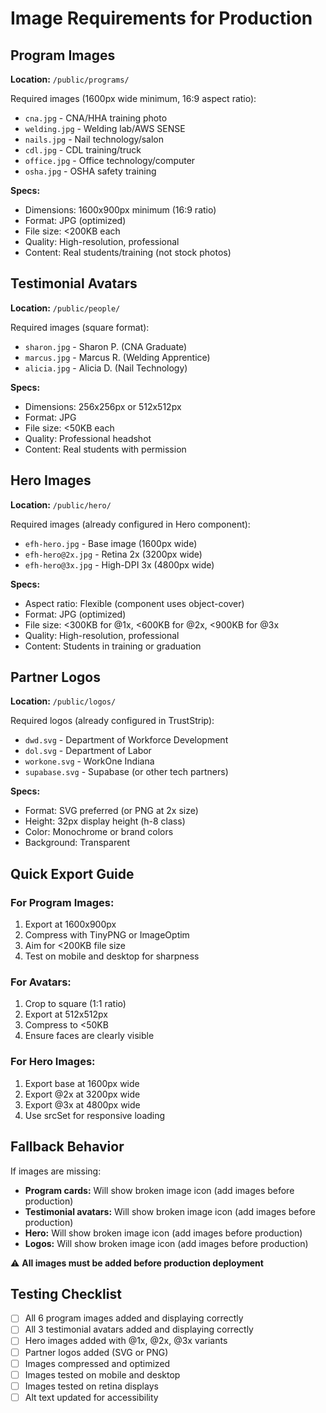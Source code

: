 # Image Requirements for Production

## Program Images
**Location:** `/public/programs/`

Required images (1600px wide minimum, 16:9 aspect ratio):
- `cna.jpg` - CNA/HHA training photo
- `welding.jpg` - Welding lab/AWS SENSE
- `nails.jpg` - Nail technology/salon
- `cdl.jpg` - CDL training/truck
- `office.jpg` - Office technology/computer
- `osha.jpg` - OSHA safety training

**Specs:**
- Dimensions: 1600x900px minimum (16:9 ratio)
- Format: JPG (optimized)
- File size: <200KB each
- Quality: High-resolution, professional
- Content: Real students/training (not stock photos)

## Testimonial Avatars
**Location:** `/public/people/`

Required images (square format):
- `sharon.jpg` - Sharon P. (CNA Graduate)
- `marcus.jpg` - Marcus R. (Welding Apprentice)
- `alicia.jpg` - Alicia D. (Nail Technology)

**Specs:**
- Dimensions: 256x256px or 512x512px
- Format: JPG
- File size: <50KB each
- Quality: Professional headshot
- Content: Real students with permission

## Hero Images
**Location:** `/public/hero/`

Required images (already configured in Hero component):
- `efh-hero.jpg` - Base image (1600px wide)
- `efh-hero@2x.jpg` - Retina 2x (3200px wide)
- `efh-hero@3x.jpg` - High-DPI 3x (4800px wide)

**Specs:**
- Aspect ratio: Flexible (component uses object-cover)
- Format: JPG (optimized)
- File size: <300KB for @1x, <600KB for @2x, <900KB for @3x
- Quality: High-resolution, professional
- Content: Students in training or graduation

## Partner Logos
**Location:** `/public/logos/`

Required logos (already configured in TrustStrip):
- `dwd.svg` - Department of Workforce Development
- `dol.svg` - Department of Labor
- `workone.svg` - WorkOne Indiana
- `supabase.svg` - Supabase (or other tech partners)

**Specs:**
- Format: SVG preferred (or PNG at 2x size)
- Height: 32px display height (h-8 class)
- Color: Monochrome or brand colors
- Background: Transparent

## Quick Export Guide

### For Program Images:
1. Export at 1600x900px
2. Compress with TinyPNG or ImageOptim
3. Aim for <200KB file size
4. Test on mobile and desktop for sharpness

### For Avatars:
1. Crop to square (1:1 ratio)
2. Export at 512x512px
3. Compress to <50KB
4. Ensure faces are clearly visible

### For Hero Images:
1. Export base at 1600px wide
2. Export @2x at 3200px wide
3. Export @3x at 4800px wide
4. Use srcSet for responsive loading

## Fallback Behavior

If images are missing:
- **Program cards:** Will show broken image icon (add images before production)
- **Testimonial avatars:** Will show broken image icon (add images before production)
- **Hero:** Will show broken image icon (add images before production)
- **Logos:** Will show broken image icon (add images before production)

⚠️ **All images must be added before production deployment**

## Testing Checklist

- [ ] All 6 program images added and displaying correctly
- [ ] All 3 testimonial avatars added and displaying correctly
- [ ] Hero images added with @1x, @2x, @3x variants
- [ ] Partner logos added (SVG or PNG)
- [ ] Images compressed and optimized
- [ ] Images tested on mobile and desktop
- [ ] Images tested on retina displays
- [ ] Alt text updated for accessibility
